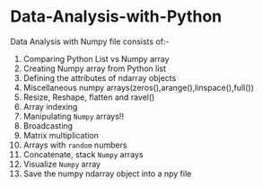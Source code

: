 # Data-Analysis-with-Python

Data Analysis with Numpy file consists of:-
1. Comparing Python List vs Numpy array
2. Creating Numpy array from Python list
3. Defining the attributes of ndarray objects
4. Miscellaneous numpy arrays(zeros(),arange(),linspace(),full())
5. Resize, Reshape, flatten and ravel()
6. Array indexing
7. Manipulating `Numpy` arrays!!
8. Broadcasting
9. Matrix multiplication
10. Arrays with `random` numbers
11. Concatenate, stack `Numpy` arrays
12. Visualize `Numpy` array
13. Save the numpy ndarray object into a npy file
